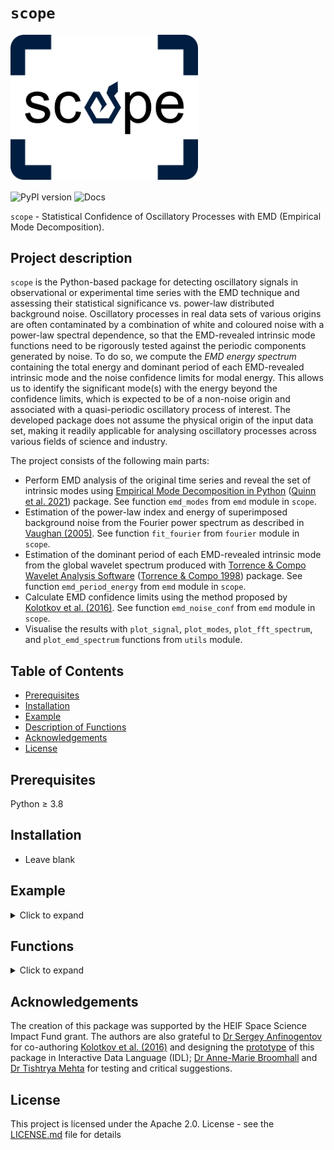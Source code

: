 # `scope`
<img src="./docs/source/_static/scope_logo.png" alt="Scope Logo" width="300">

<p align="left">
  <a href="https://pypi.org/project/scope-emd/" style="text-decoration: none; border: none;">
    <img src="https://img.shields.io/pypi/v/scope-emd" alt="PyPI version" style="vertical-align: middle;">
  </a>
  <a href="https://statistical-confidence-of-oscillatory-processes-with-emd.readthedocs.io/en/latest/" style="text-decoration: none; border: none;">
    <img src="https://readthedocs.org/projects/statistical-confidence-of-oscillatory-processes-with-emd/badge/?version=latest" alt="Docs" style="vertical-align: middle;">
  </a>
</p>

`scope` - Statistical Confidence of Oscillatory Processes with EMD (Empirical Mode Decomposition).

## Project description
`scope` is the Python-based package for detecting oscillatory signals in observational or experimental time series with the EMD technique and assessing their statistical significance vs. power-law distributed background noise. Oscillatory processes in real data sets of various origins are often contaminated by a combination of white and coloured noise with a power-law spectral dependence, so that the EMD-revealed intrinsic mode functions need to be rigorously tested against the periodic components generated by noise. To do so, we compute the _EMD energy spectrum_ containing the total energy and dominant period of each EMD-revealed intrinsic mode and the noise confidence limits for modal energy. This allows us to identify the significant mode(s) with the energy beyond the confidence limits, which is expected to be of a non-noise origin and associated with a quasi-periodic oscillatory process of interest. The developed package does not assume the physical origin of the input data set, making it readily applicable for analysing oscillatory processes across various fields of science and industry.

The project consists of the following main parts:
- Perform EMD analysis of the original time series and reveal the set of intrinsic modes using [Empirical Mode Decomposition in Python](https://emd.readthedocs.io/en/stable/) ([Quinn et al. 2021](https://doi.org/10.21105/joss.02977)) package. See function `emd_modes` from `emd` module in `scope`.
- Estimation of the power-law index and energy of superimposed background noise from the Fourier power spectrum as described in [Vaughan (2005)](https://doi.org/10.1051/0004-6361:20041453). See function `fit_fourier` from `fourier` module in `scope`.
- Estimation of the dominant period of each EMD-revealed intrinsic mode from the global wavelet spectrum produced with [Torrence & Compo Wavelet Analysis Software](https://github.com/ct6502/wavelets) ([Torrence & Compo 1998](https://psl.noaa.gov/people/gilbert.p.compo/Torrence_compo1998.pdf)) package. See function `emd_period_energy` from `emd` module in `scope`.
- Calculate EMD confidence limits using the method proposed by [Kolotkov et al. (2016)](https://doi.org/10.1051/0004-6361/201628306). See function `emd_noise_conf` from `emd` module in `scope`.
- Visualise the results with `plot_signal`, `plot_modes`, `plot_fft_spectrum`, and `plot_emd_spectrum` functions from `utils` module.


## Table of Contents
- [Prerequisites](#prerequisites)
- [Installation](#installation)
- [Example](#example)
- [Description of Functions](#functions)
- [Acknowledgements](#acknowledgements)
- [License](#license)

## Prerequisites
Python &ge; 3.8

## Installation
 - Leave blank

## Example
<details>
 <summary>Click to expand</summary>

The example described below is provided [`emd_example.py`](https://github.com/Warwick-Solar/scope/blob/main/examples/emd_example.py).

The sample signal in this example consists of an oscillatory component, an exponentially decaying trend and a combination of white and coloured noise obeying the power law: \
![](./docs/source/_static/input_signal.png)

After setting the mean of the input signal to zero, we apply EMD to obtain the set of intrinsic mode functions (IMFs):
```python
modes = emd_modes(x, sd_thresh=1e-4)
plot_modes(t, modes)
```
where the 'sd_thresh' parameter is the threshold at which the sift of each IMF stops. In our example, we obtained seven EMD modes, six of which are oscillatory IMFs and one is a non-oscillatory residual (usually, the number of EMD modes is about $$\log_2(N)$$ where $$N$$ is the number of data points in the input signal).
![](./docs/source/_static/1st_EMD.png)

The empirical trend of the signal is estimated using the `emd_trend` function. This function identifies modes with periods exceeding a fraction of the total signal duration (denoted by the 'cutoff' parameter) and the residual, combines them into an empirical trend of the input signal, and returns a new set of modes in which all modes have periods shorter than the cutoff and the last mode represents the signal's trend. This cutoff is set to 0.4 of the total signal length by default, which means that a mode with less than 2.5 oscillation cycles is considered as part of the empirical trend. 
```python
modes = emd_trend(modes, t)
trend_emd = modes[:, -1]
plot_signal(t, trend_emd, 'Trend of the signal')
```
For our example, the empirical trend of the signal is found to form by the last EMD mode (the residual) only: \
![](./docs/source/_static/trend_signal.png)

Hence, the detrended signal is: \
![](./docs/source/_static/detrended_signal.png)

Now we can estimate the parameters of superimposed noise by applying the `fit_fourier` function to the detrended signal. The function returns the FFT spectrum of the detrended signal best-fitted by a power-law model, with powers of white (if present) and coloured noise and the power-law index of coloured noise as model parameters. For our example, the FFT spectrum shows a combination of white and coloured noise components in the detrended signal, with the power-law index of coloured noise being 1.1±0.3 and the ratio of the white to coloured noise energies about 0.3. The `fit_fourier` function also estimates the confidence interval of a given value (e.g. 95%, false alarm probability = 0.05). The Fourier peaks outside this confidence interval are attributed to statistically significant oscillatory processes of non-noise origin.
```python
fit_fft = fit_fourier(x, dt, fap=0.05)
plot_fft_spectrum(fit_fft)
```
![](./docs/source/_static/FFT_spectrum.png)

The EMD energy spectrum, i.e. the relationship between the EMD modal energy vs. dominant oscillation period for the set of EMD modes identified in the original signal, is computed by the `emd_energy_spectrum` function:
```python
emd_sp = emd_energy_spectrum(modes, t)
cutoff_period = 0.4 * len(x) * dt #show cutoff period
plot_emd_spectrum(emd_sp, cutoff_period)
```
![](./docs/source/_static/emd_spectrum.png) 

The vertical dashed line corresponds to the cutoff period adopted in the `emd_trend` function; all modes beyond this line are considered as components of trend.

With the power-law index and noise energy returned by the `fit_fourier` function, we can compute the confidence limits of the EMD energy spectrum using the `emd_noise_conf` function (separately for coloured noise and, if present, white noise):
```python
# false alarm probability
fap = 0.05
#Confidence limits for coloured noise
conf_c = emd_noise_conf(t, alpha=alpha, period_min=2*dt, 
                        period_max=N*dt, num_samples=500, 
                        signal_energy=fit_fft['color_energy'], fap=fap)
#Confidence limits for white noise
if fit_fft['white_energy'] > 0: # check if there is only colored noise model
    conf_w = emd_noise_conf(t, alpha=0, period_min=2*dt,
                            period_max=N*dt, num_samples = 500, 
                            signal_energy=fit_fft['white_energy'], fap=fap)
```
Here, the false alarm probability (fap) is set to 0.05 (95% confidence). The `emd_noise_conf` function generates 500 independent noise samples with the same power law index ('alpha') and energy ('signal_energy') as the input. The other two parameters, 'period_min' and 'period_max', set the range of periods over which the confidence limits are computed. Combining the upper and lower confidence limits for white and coloured noise compenents,
```python
#Upper confidence limit for the combined noises
conf_up = conf_c['up'] + conf_w['up']

#Lower confidence limit for the combined noises
conf_down = conf_c['down'] + conf_w['down']
```
and visualising the EMD energy spectrum with confidence,
```python
# plot emd spectrum
plot_emd_spectrum(emd_sp, cutoff_period, conf_period, conf_up, conf_down, conf_mean, fap)
```
it becomes\
![](./docs/source/_static/emd_spectrum_with_conf.png) 

Here, 'conf_mean' stands for the expected mean value of noise energy (`conf_mean = conf_c['mean_energy'] + conf_w['mean_energy']`) and 'conf_period' (`conf_period = conf_c['period']`) is the array of oscillation periods over which the confidence limits are computed.
The EMD modes beyond the confidence limits are considered significant, which are not likely to be caused by random noise. In our example, only one mode is found to be significant which seems consistent with the input oscillatory component of the original signal.

![](./docs/source/_static/significant_mode.png) 

</details>

## Functions 

<details>
 <summary>Click to expand</summary>
 
### 'emd_period_energy'
As mentioned in the example section, the total energy and (dominant) period of each EMD mode are required for constructing an EMD energy spectrum. The total modal energy is estimated by summing up squares of instantaneous amplitudes of each EMD mode. The dominant period of each EMD mode is estimated by best-fitting the global wavelet spectrum ([Torrence & Compo 1998](https://psl.noaa.gov/people/gilbert.p.compo/Torrence_compo1998.pdf)) of the mode with a Gaussian + Parabolic function, performed in the `emd_period_energy` function. The position and standard deviation of the Gaussian peak are used for the dominant EMD modal period and the uncertainty of this estimation.
<!--
An example of the global wavelet spectrum fit is shown below: \
![](./docs/source/_static/fit_mode.png)
We can see that for each mode there is a Gaussian-like peak associated with the dominant period.
--> 

### 'fit_fourier'
In the `fit_fourier` function, we fit the FFT spectrum by a power-law model in log-log scale to extract the power-law index and energy of the noise component of the signal. Firstly, we must note that, at each Fourier frequency, the Fourier power $$I(f_{j})$$ follows a chi-squared distribution with 2 degrees of freedom, denoted as:

$$I(f_{j}) = \mathcal{P}(f_{j}) \chi_{2}^{2}/2$$

where $\mathcal{P}(f_{j})$ is the true power spectrum, and $\chi_{2}^{2}$ is a random variable distributed as $\chi^{2}$ with 2 degrees of freedom. Since the least squares method assumes that the input data set is Gaussian-distributed, we cannot directly apply this method to best-fit the FFT power spectrum. Instead, we should consider the mean of the $$\chi_{2}^{2}/2$$ term. In log scale, $$\left\langle \mathrm{log}(\chi^{2}_{2}/2) \right\rangle$$ = -0.25068 ([Vaughan (2005)](https://doi.org/10.1051/0004-6361:20041453)). This term corresponds to the bias that will be introduced to the fitting if one directly implements the least squares method. Hence, we shall include this term in the model function such that the least squares fitting will not be 'biased'. We also note that the value of this bias term is independent of the choice of normalisation of the FFT power spectrum.

<!--
Additionally, we can visualise this bias factor. Since the Fourier power follows a chi-square distribution with 2 DoF is essentially an exponential function, we consider the integration of an exponential function over the entire range of power, which gives a constant value:
```math
\int_{0}^{P_{\mathrm{max}}} e^{-x} dx = const.
```
One can transform it to log scale by considering a new variable $τ = lnx$. Hence, the new integral becomes:
```math
\int_{-\infty}^{\mathrm{ln} P_{\mathrm{max}}} e^{-e^{\tau}} e^{\tau} d\tau = const.
```
where $F(\tau) = e^{-e^{\tau}} e^{\tau}$ is the distribution of the Fourier power in log scale. By plotting this function, we see an asymmetric distribution with its mean positioned at -0.25068.
![](./docs/source/_static/bias_visualisation.png)
--> 

The power law model we used in the `fit_fourier` function is a superposition of white and coloured noise components, given by:

$$ \mathcal{P}(f) = \mathcal{P}_{c}(f) + \mathcal{P}_{w}(f) = Z_{c} f^{-\alpha_{c}} + Z_{w},$$

where $Z_{c}$ and $Z_{w}$ are the proportionality constants of coloured and white noises, respectively, and $\alpha$ is the power law index of coloured noise. After obtaining the proportionality constants from the debiased least squares fit, we can estimate the energy of each noise type, $E_{c/w}$ using:

$$E_{c/w} = N \times nf \times Z_{c/w},$$

where $N$ is the number of data points in the time series and $nf$ is the number of Fourier frequencies, which does not include 0 Hz and the Nyquist frequency. And estimate the confidence limit for a given false alarm probability (fap) as $-\ln\left(1-(1-\mathrm{fap})^{1/nf}\right)\times\mathcal{P}(f)$.

See [`fft_fit_example.py`](https://github.com/Warwick-Solar/scope/blob/main/examples/fft_fit_example.py) for an example use of the `fit_fourier` function.

### 'emd_noise_conf'
[Kolotkov et al. (2016)](https://doi.org/10.1051/0004-6361/201628306) showed that the dyadic property of EMD (the center frequencies of consecutive IMFs tend to have a ratio close to 2) results in the following relation between modal energy and modal period:

$$E_{m}P_{m}^{1-\alpha} = \text{const,}$$

where the parameter $\alpha$ is the power-law index used for characterising the colour of noise in the Fourier analysis.

![](./docs/source/_static/mc_emd_spectra.png)

See [`energy_period_relation.py`](https://github.com/Warwick-Solar/scope/blob/main/examples/energy_period_relation.py) demonstrating the relationship between $E_{m}$ and $P_{m}$ for various types of noise (values of $\alpha$). Here, we set the false alarm probability to 0.05.

It was shown that the energy of each EMD mode, $E_m$ has a chi-squared distribution with $k$ degrees of freedom (DoF). In contrast to the Fourier power, for which the number of DoF is 2 for all Fourier harmonics, the number of DoF $k$ of EMD modal energy $E_m$ is usually $>2$ and varies with the mode number (hence, with the period). Thus, for given noise parameters (i.e. the energies of the white and coloured components + the power-law index of the coloured component) determined with the `fit_fourier` function, the `emd_noise_conf` function first estimates the number of DoF $k$ over the entire range of EMD modal periods and then estimates the confidence limits using the percent-point function of the chi-squared distribution with $k$ DoF. The `emd_noise_conf` function generates 500 (by default) independent noise samples with the same power-law index and energy as the input and performs the EMD analysis on them. It extracts the dominant period and modal energy for each IMF by calling the `emd_period_energy` function. The `emd_noise_fit` function fits the chi-squared distribution to the histogram of modal energy $E_m$ for each mode number to extract the mean energy and $k$. We obtain the mean period, mean energy and number of DoF $k$ for each mode number. The empirically established relationships between both mean energy vs mean period and $k$ vs mean period are best-fitted with power-law functions (linear functions in log-log scale). These best-fit functions are then used to construct the confidence limits over the whole range of EMD modal periods. As, for $E_m$, the number of DoF $k>2$, resulting in a non-monotonic distribution of $E_m$, we get two confidence limits (upper and lower) in the EMD energy spectrum. In practice, the modes above the upper confidence limit are of greater interest as more energetic. This analysis does not apply to the very first IMF (the EMD mode with the shortest timescale) as its energy does not obey the chi-squared distribution.

</details>

## Acknowledgements
The creation of this package was supported by the HEIF Space Science Impact Fund grant. The authors are also grateful to [Dr Sergey Anfinogentov](https://github.com/Sergey-Anfinogentov) for co-authoring [Kolotkov et al. (2016)](https://doi.org/10.1051/0004-6361/201628306) and designing the [prototype](https://github.com/Sergey-Anfinogentov/EMD_conf) of this package in Interactive Data Language (IDL); [Dr Anne-Marie Broomhall](https://github.com/ambroomhall) and [Dr Tishtrya Mehta](https://github.com/TishtryaMehta) for testing and critical suggestions.

## License
This project is licensed under the Apache 2.0. License - see the [LICENSE.md](./LICENSE) file for details


